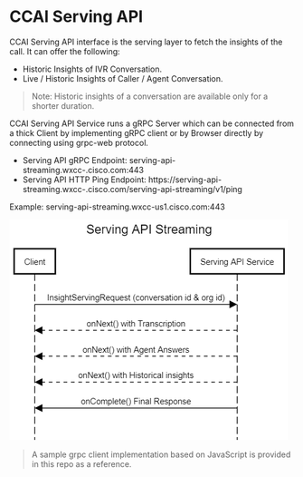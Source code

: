 # CCAI Serving API

CCAI Serving API interface is the serving layer to fetch the insights of the call. It can offer the following:
- Historic Insights of IVR Conversation.
- Live / Historic Insights of Caller / Agent Conversation.

> Note: Historic insights of a conversation are available only for a shorter duration.

CCAI Serving API Service runs a gRPC Server which can be connected from a thick Client by implementing gRPC client or by Browser directly by connecting using grpc-web protocol.

- Serving API gRPC Endpoint: serving-api-streaming.wxcc-_<data-center>_.cisco.com:443
- Serving API HTTP Ping Endpoint: https://serving-api-streaming.wxcc-_<data-center>_.cisco.com/serving-api-streaming/v1/ping

Example: serving-api-streaming.wxcc-us1.cisco.com:443

![Sequence Diagram](./Serving-Sequence-Diagram.png)

> A sample grpc client implementation based on JavaScript is provided in this repo as a reference. 